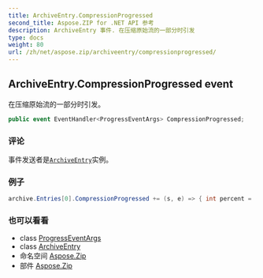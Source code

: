 ```yaml
---
title: ArchiveEntry.CompressionProgressed
second_title: Aspose.ZIP for .NET API 参考
description: ArchiveEntry 事件. 在压缩原始流的一部分时引发
type: docs
weight: 80
url: /zh/net/aspose.zip/archiveentry/compressionprogressed/
---
```

## ArchiveEntry.CompressionProgressed event

在压缩原始流的一部分时引发。

```csharp
public event EventHandler<ProgressEventArgs> CompressionProgressed;
```

### 评论

事件发送者是[`ArchiveEntry`](../)实例。

### 例子

```csharp
archive.Entries[0].CompressionProgressed += (s, e) => { int percent = (int)((100 * (long)e.ProceededBytes) / entrySourceStream.Length); };
```

### 也可以看看

* class [ProgressEventArgs](../../progresseventargs/)
* class [ArchiveEntry](../)
* 命名空间 [Aspose.Zip](../../archiveentry/)
* 部件 [Aspose.Zip](../../../)



